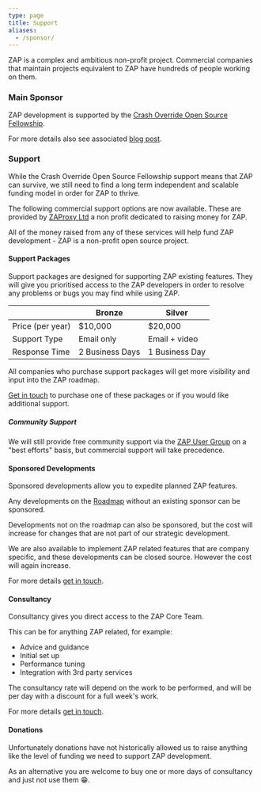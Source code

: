 ```yaml
---
type: page
title: Support
aliases:
  - /sponsor/
---
```


ZAP is a complex and ambitious non-profit project. Commercial companies that maintain projects equivalent to ZAP have hundreds of people working on them.

### Main Sponsor

ZAP development is supported by the [Crash Override Open Source Fellowship](https://crashoverride.com?zap=web).

For more details also see associated [blog post](/blog/2024-03-13-zap-funding-and-the-open-source-fellowship/).

### Support

While the Crash Override Open Source Fellowship support means that ZAP can survive, we still need to find a long term independent and scalable funding model in order for ZAP to thrive.

The following commercial support options are now available. These are provided by 
[ZAProxy Ltd](https://www.zaproxy.com) a non profit dedicated to raising money for ZAP.

All of the money raised from any of these services will help fund ZAP development - ZAP is a non-profit open source project.

#### Support Packages

Support packages are designed for supporting ZAP existing features. They will give you prioritised access to the ZAP developers in order to resolve any problems or bugs you may find while using ZAP.

|                  | Bronze          | Silver          |
| ---              | ---             | ---             |
| Price (per year) | $10,000         | $20,000         |
| Support Type     | Email only      | Email + video   |
| Response Time    | 2 Business Days | 1 Business Day  |

All companies who purchase support packages will get more visibility and input into the ZAP roadmap.

[Get in touch](mailto:support@zaproxy.com) to purchase one of these packages or if you would like additional support.

##### Community Support

We will still provide free community support via the [ZAP User Group](https://groups.google.com/group/zaproxy-users)
on a "best efforts" basis, but commercial support will take precedence.

#### Sponsored Developments

Sponsored developments allow you to expedite planned ZAP features.

Any developments on the [Roadmap](/docs/roadmap/) without an existing sponsor can be sponsored.

Developments not on the roadmap can also be sponsored, but the cost will increase for changes that are not part of our strategic development.

We are also available to implement ZAP related features that are company specific, and these developments can be closed source. However the cost will again increase. 

For more details [get in touch](mailto:support@zaproxy.com).

#### Consultancy

Consultancy gives you direct access to the ZAP Core Team.

This can be for anything ZAP related, for example:
* Advice and guidance
* Initial set up
* Performance tuning
* Integration with 3rd party services

The consultancy rate will depend on the work to be performed, and will be per day with a discount for a full week's work.

For more details [get in touch](mailto:support@zaproxy.com).

#### Donations

Unfortunately donations have not historically allowed us to raise anything like the level of funding we need to support ZAP development.

As an alternative you are welcome to buy one or more days of consultancy and just not use them :grin:.

